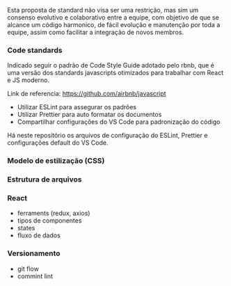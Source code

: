 Esta proposta de standard não visa ser uma restrição, mas sim um consenso evolutivo e colaborativo entre a equipe, com objetivo de que se alcance um código harmonico, de fácil evolução e manutenção por toda a equipe, assim como facilitar a integração de novos membros.

### Code standards

Indicado seguir o padrão de Code Style Guide adotado pelo rbnb, que é uma versão dos standards javascripts otimizados para trabalhar com React e JS moderno.

Link de referencia: https://github.com/airbnb/javascript

- Utilizar ESLint para assegurar os padrões
- Utilizar Prettier para auto formatar os documentos
- Compartilhar configurações do VS Code para padronização do código

Há neste repositório os arquivos de configuração do ESLint, Prettier e configurações default do VS Code.

### Modelo de estilização (CSS)

### Estrutura de arquivos

### React
-   ferraments (redux, axios)
-   tipos de componentes
-   states
-   fluxo de dados

### Versionamento
-   git flow
-   commint lint
